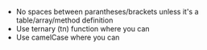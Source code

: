 * No spaces between parantheses/brackets unless it's a table/array/method definition
* Use ternary (tn) function where you can
* Use camelCase where you can
